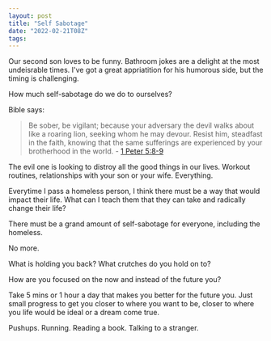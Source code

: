 ```yaml
---
layout: post
title: "Self Sabotage"
date: "2022-02-21T08Z"
tags:
---
```


Our second son loves to be funny. Bathroom jokes are a delight at the most undeisrable times. I've got a great appriatition for his humorous side, but the timing is challenging.

How much self-sabotage do we do to ourselves?

Bible says:
> Be sober, be vigilant; because your adversary the devil walks about like a roaring lion, seeking whom he may devour. Resist him, steadfast in the faith, knowing that the same sufferings are experienced by your brotherhood in the world. - [1 Peter 5:8-9](https://www.cgg.org/index.cfm/library/verses/id/1435/satan-as-lion-verses.htm)

The evil one is looking to distroy all the good things in our lives. Workout routines, relationships with your son or your wife. Everything.

Everytime I pass a homeless person, I think there must be a way that would impact their life.
What can I teach them that they can take and radically change their life?

There must be a grand amount of self-sabotage for everyone, including the homeless.

No more.

What is holding you back?
What crutches do you hold on to?

How are you focused on the now and instead of the future you?

Take 5 mins or 1 hour a day that makes you better for the future you. Just small progress to get you closer to where you want to be, closer to where you life would be ideal or a dream come true.

Pushups.
Running.
Reading a book.
Talking to a stranger.
